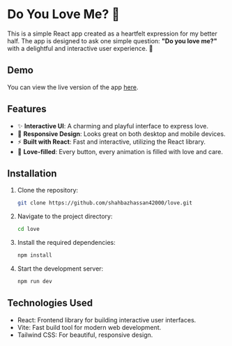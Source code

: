 # Do You Love Me? 💖

This is a simple React app created as a heartfelt expression for my better half. The app is designed to ask one simple question: **"Do you love me?"** with a delightful and interactive user experience. 💌

## Demo

You can view the live version of the app [here](#).

## Features

- ✨ **Interactive UI**: A charming and playful interface to express love.
- 🎨 **Responsive Design**: Looks great on both desktop and mobile devices.
- ⚡ **Built with React**: Fast and interactive, utilizing the React library.
- 💖 **Love-filled**: Every button, every animation is filled with love and care.

## Installation

1. Clone the repository:

   ```bash
   git clone https://github.com/shahbazhassan42000/love.git
   ```
2. Navigate to the project directory:

   ```bash
   cd love
   ```
3. Install the required dependencies:

   ```bash
   npm install
   ```
4. Start the development server:

   ```bash
   npm run dev
   ```


## Technologies Used

- React: Frontend library for building interactive user interfaces.
- Vite: Fast build tool for modern web development.
- Tailwind CSS: For beautiful, responsive design.
